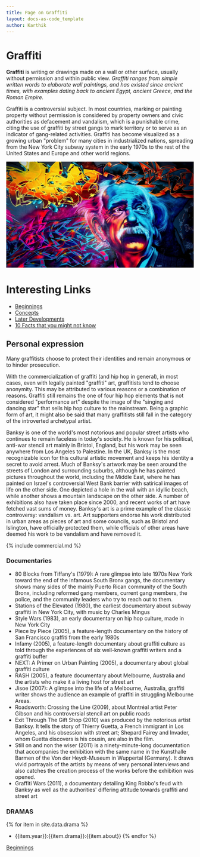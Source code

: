 ```yaml
---
title: Page on Graffiti
layout: docs-as-code_template
author: Karthik
---
```


# Graffiti

**Graffiti** is writing or drawings made on a wall or other surface, usually without permission and within public view. _Graffiti ranges from simple written words to elaborate wall paintings, and has existed since ancient times, with examples dating back to ancient Egypt, ancient Greece, and the Roman Empire._

Graffiti is a controversial subject. In most countries, marking or painting property without permission is considered by property owners and civic authorities as defacement and vandalism, which is a punishable crime, citing the use of graffiti by street gangs to mark territory or to serve as an indicator of gang-related activities. Graffiti has become visualized as a growing urban "problem" for many cities in industrialized nations, spreading from the New York City subway system in the early 1970s to the rest of the United States and Europe and other world regions.

![Graffiti](./assets/img/Graffiti.jpg)

# Interesting Links
- [Beginnings](./pages/1_Beginnings.md)
- [Concepts](./pages/2_Concepts.md)
- [Later Developments](./pages/3_Later_Developments.md)
- [10 Facts that you might not know](./pages/10_Facts_Graffiti.md)


## Personal expression
Many graffitists choose to protect their identities and remain anonymous or to hinder prosecution.

With the commercialization of graffiti (and hip hop in general), in most cases, even with legally painted "graffiti" art, graffitists tend to choose anonymity. This may be attributed to various reasons or a combination of reasons. Graffiti still remains the one of four hip hop elements that is not considered "performance art" despite the image of the "singing and dancing star" that sells hip hop culture to the mainstream. Being a graphic form of art, it might also be said that many graffitists still fall in the category of the introverted archetypal artist.

Banksy is one of the world's most notorious and popular street artists who continues to remain faceless in today's society. He is known for his political, anti-war stencil art mainly in Bristol, England, but his work may be seen anywhere from Los Angeles to Palestine. In the UK, Banksy is the most recognizable icon for this cultural artistic movement and keeps his identity a secret to avoid arrest. Much of Banksy's artwork may be seen around the streets of London and surrounding suburbs, although he has painted pictures throughout the world, including the Middle East, where he has painted on Israel's controversial West Bank barrier with satirical images of life on the other side. One depicted a hole in the wall with an idyllic beach, while another shows a mountain landscape on the other side. A number of exhibitions also have taken place since 2000, and recent works of art have fetched vast sums of money. Banksy's art is a prime example of the classic controversy: vandalism vs. art. Art supporters endorse his work distributed in urban areas as pieces of art and some councils, such as Bristol and Islington, have officially protected them, while officials of other areas have deemed his work to be vandalism and have removed it.

{% include commercial.md %}

### Documentaries
- 80 Blocks from Tiffany's (1979): A rare glimpse into late 1970s New York toward the end of the infamous South Bronx gangs, the documentary shows many sides of the mainly Puerto Rican community of the South Bronx, including reformed gang members, current gang members, the police, and the community leaders who try to reach out to them.
- Stations of the Elevated (1980), the earliest documentary about subway graffiti in New York City, with music by Charles Mingus
- Style Wars (1983), an early documentary on hip hop culture, made in New York City
- Piece by Piece (2005), a feature-length documentary on the history of San Francisco graffiti from the early 1980s
- Infamy (2005), a feature-length documentary about graffiti culture as told through the experiences of six well-known graffiti writers and a graffiti buffer
- NEXT: A Primer on Urban Painting (2005), a documentary about global graffiti culture
- RASH (2005), a feature documentary about Melbourne, Australia and the artists who make it a living host for street art
- Jisoe (2007): A glimpse into the life of a Melbourne, Australia, graffiti writer shows the audience an example of graffiti in struggling Melbourne Areas.
- Roadsworth: Crossing the Line (2009), about Montréal artist Peter Gibson and his controversial stencil art on public roads
- Exit Through The Gift Shop (2010) was produced by the notorious artist Banksy. It tells the story of Thierry Guetta, a French immigrant in Los Angeles, and his obsession with street art; Shepard Fairey and Invader, whom Guetta discovers is his cousin, are also in the film.
- Still on and non the wiser (2011) is a ninety-minute-long documentation that accompanies the exhibition with the same name in the Kunsthalle Barmen of the Von der Heydt-Museum in Wuppertal (Germany). It draws vivid portrayals of the artists by means of very personal interviews and also catches the creation process of the works before the exhibition was opened.
- Graffiti Wars (2011), a documentary detailing King Robbo's feud with Banksy as well as the authorities' differing attitude towards graffiti and street art

### DRAMAS
{% for item in site.data.drama %}
- {{item.year}}:{{item.drama}}:{{item.about}}
{% endfor %}

[Beginnings](./pages/1_Beginnings.md#right)
